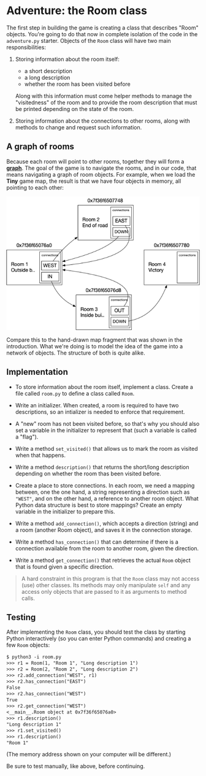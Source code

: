# Adventure: the Room class

The first step in building the game is creating a class that describes "Room" objects. You're going to do that now in complete isolation of the code in the `adventure.py` starter. Objects of the `Room` class will have two main responsibilities:

1.  Storing information about the room itself:

    - a short description
    - a long description
    - whether the room has been visited before

    Along with this information must come helper methods to manage the "visitedness" of the room and to provide the room description that must be printed depending on the state of the room.

2.  Storing information about the connections to other rooms, along with methods to change and request such information.


## A graph of rooms

Because each room will point to other rooms, together they will form a [**graph**](https://en.wikipedia.org/wiki/Graph_(discrete_mathematics)). The goal of the game is to navigate the rooms, and in our code, that means navigating a graph of room objects. For example, when we load the **Tiny** game map, the result is that we have four objects in memory, all pointing to each other:

![](../../tiny.png)

Compare this to the hand-drawn map fragment that was shown in the introduction. What we're doing is to model the idea of the game into a network of objects. The structure of both is quite alike.


## Implementation

- To store information about the room itself, implement a class. Create a file called `room.py` to define a class called `Room`.

- Write an initializer. When created, a room is required to have two descriptions, so an intializer is needed to enforce that requirement.

- A "new" room has not been visited before, so that's why you should also set a variable in the initializer to represent that (such a variable is called a "flag").

- Write a method `set_visited()` that allows us to mark the room as visited when that happens.

- Write a method `description()` that returns the short/long description depending on whether the room thas been visited before.

- Create a place to store connections. In each room, we need a mapping between, one the one hand, a string representing a direction such as `"WEST"`, and on the other hand, a reference to another room object. What Python data structure is best to store mappings? Create an empty variable in the initializer to prepare this.

- Write a method `add_connection()`, which accepts a direction (string) and a room (another Room object), and saves it in the connection storage.

- Write a method `has_connection()` that can determine if there is a connection available from the room to another room, given the direction.

- Write a method `get_connection()` that retrieves the actual `Room` object that is found given a specific direction.

> A hard constraint in this program is that the `Room` class may not access (use) other classes. Its methods may only manipulate `self` and any access only objects that are passed to it as arguments to method calls.


## Testing

After implementing the `Room` class, you should test the class by starting Python interactively (so you can enter Python commands) and creating a few `Room` objects:

    $ python3 -i room.py
    >>> r1 = Room(1, "Room 1", "Long description 1")
    >>> r2 = Room(2, "Room 2", "Long description 2")
    >>> r2.add_connection("WEST", r1)
    >>> r2.has_connection("EAST")
    False
    >>> r2.has_connection("WEST")
    True
    >>> r2.get_connection("WEST")
    <__main__.Room object at 0x7f36f65076a0>
    >>> r1.description()
    "Long description 1"
    >>> r1.set_visited()
    >>> r1.description()
    "Room 1"

(The memory address shown on your computer will be different.)

Be sure to test manually, like above, before continuing.
